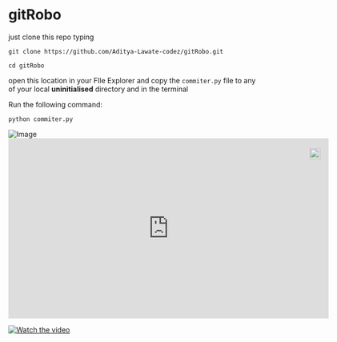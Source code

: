 # gitRobo
just clone this repo typing 
```
git clone https://github.com/Aditya-Lawate-codez/gitRobo.git
```
```
cd gitRobo
```
open this location in your FIle Explorer and copy the <code>commiter.py</code> file to any of your local <strong>uninitialised</strong> directory
and in the terminal

Run the following command:
```
python commiter.py
```
<img src ="commiterRobo.py.svg" alt="Image" />

<html>
<div style="position:relative;width:fit-content;height:fit-content;">
            <a style="position:absolute;top:20px;right:1rem;opacity:0.8;" href="https://clipchamp.com/watch/L2R7H3gN8wj?utm_source=embed&utm_medium=embed&utm_campaign=watch">
                <img style="height:22px;" src="https://clipchamp.com/e.svg" alt="Made with Clipchamp" />
            </a>
            <iframe allowfullscreen style="border:none" src="https://clipchamp.com/watch/L2R7H3gN8wj/embed" width="640" height="360"></iframe>
        </div>
        </html>
        
[![Watch the video](".\images\ss.png")](https://clipchamp.com/watch/L2R7H3gN8wj)

